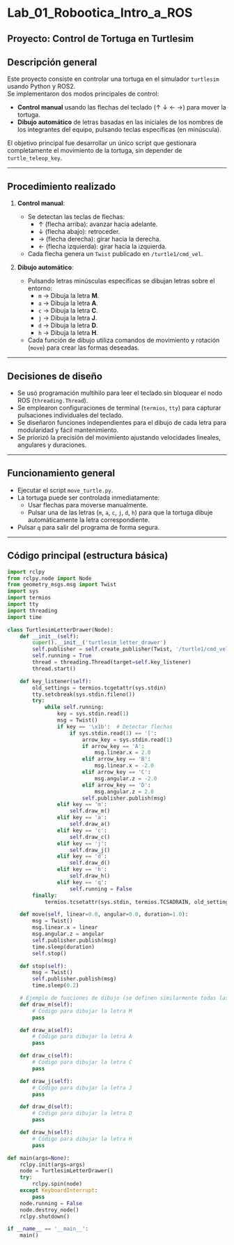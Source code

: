 # Lab_01_Robootica_Intro_a_ROS
## Proyecto: Control de Tortuga en Turtlesim

## Descripción general

Este proyecto consiste en controlar una tortuga en el simulador `turtlesim` usando Python y ROS2.  
Se implementaron dos modos principales de control:

- **Control manual** usando las flechas del teclado (↑ ↓ ← →) para mover la tortuga.
- **Dibujo automático** de letras basadas en las iniciales de los nombres de los integrantes del equipo, pulsando teclas específicas (en minúscula).

El objetivo principal fue desarrollar un único script que gestionara completamente el movimiento de la tortuga, sin depender de `turtle_teleop_key`.

---

## Procedimiento realizado

1. **Control manual**:
   - Se detectan las teclas de flechas:
     - ↑ (flecha arriba): avanzar hacia adelante.
     - ↓ (flecha abajo): retroceder.
     - → (flecha derecha): girar hacia la derecha.
     - ← (flecha izquierda): girar hacia la izquierda.
   - Cada flecha genera un `Twist` publicado en `/turtle1/cmd_vel`.

2. **Dibujo automático**:
   - Pulsando letras minúsculas específicas se dibujan letras sobre el entorno:
     - `m` → Dibuja la letra **M**.
     - `a` → Dibuja la letra **A**.
     - `c` → Dibuja la letra **C**.
     - `j` → Dibuja la letra **J**.
     - `d` → Dibuja la letra **D**.
     - `h` → Dibuja la letra **H**.
   - Cada función de dibujo utiliza comandos de movimiento y rotación (`move`) para crear las formas deseadas.

---

## Decisiones de diseño

- Se usó programación multihilo para leer el teclado sin bloquear el nodo ROS (`threading.Thread`).
- Se emplearon configuraciones de terminal (`termios`, `tty`) para capturar pulsaciones individuales del teclado.
- Se diseñaron funciones independientes para el dibujo de cada letra para modularidad y fácil mantenimiento.
- Se priorizó la precisión del movimiento ajustando velocidades lineales, angulares y duraciones.

---

## Funcionamiento general

- Ejecutar el script `move_turtle.py`.
- La tortuga puede ser controlada inmediatamente:
  - Usar flechas para moverse manualmente.
  - Pulsar una de las letras (`m`, `a`, `c`, `j`, `d`, `h`) para que la tortuga dibuje automáticamente la letra correspondiente.
- Pulsar `q` para salir del programa de forma segura.

---

## Código principal (estructura básica)

```python
import rclpy
from rclpy.node import Node
from geometry_msgs.msg import Twist
import sys
import termios
import tty
import threading
import time

class TurtlesimLetterDrawer(Node):
    def __init__(self):
        super().__init__('turtlesim_letter_drawer')
        self.publisher = self.create_publisher(Twist, '/turtle1/cmd_vel', 10)
        self.running = True
        thread = threading.Thread(target=self.key_listener)
        thread.start()

    def key_listener(self):
        old_settings = termios.tcgetattr(sys.stdin)
        tty.setcbreak(sys.stdin.fileno())
        try:
            while self.running:
                key = sys.stdin.read(1)
                msg = Twist()
                if key == '\x1b':  # Detectar flechas
                    if sys.stdin.read(1) == '[':
                        arrow_key = sys.stdin.read(1)
                        if arrow_key == 'A':
                            msg.linear.x = 2.0
                        elif arrow_key == 'B':
                            msg.linear.x = -2.0
                        elif arrow_key == 'C':
                            msg.angular.z = -2.0
                        elif arrow_key == 'D':
                            msg.angular.z = 2.0
                        self.publisher.publish(msg)
                elif key == 'm':
                    self.draw_m()
                elif key == 'a':
                    self.draw_a()
                elif key == 'c':
                    self.draw_c()
                elif key == 'j':
                    self.draw_j()
                elif key == 'd':
                    self.draw_d()
                elif key == 'h':
                    self.draw_h()
                elif key == 'q':
                    self.running = False
        finally:
            termios.tcsetattr(sys.stdin, termios.TCSADRAIN, old_settings)

    def move(self, linear=0.0, angular=0.0, duration=1.0):
        msg = Twist()
        msg.linear.x = linear
        msg.angular.z = angular
        self.publisher.publish(msg)
        time.sleep(duration)
        self.stop()

    def stop(self):
        msg = Twist()
        self.publisher.publish(msg)
        time.sleep(0.2)

    # Ejemplo de funciones de dibujo (se definen similarmente todas las letras)
    def draw_m(self):
        # Código para dibujar la letra M
        pass

    def draw_a(self):
        # Código para dibujar la letra A
        pass

    def draw_c(self):
        # Código para dibujar la letra C
        pass

    def draw_j(self):
        # Código para dibujar la letra J
        pass

    def draw_d(self):
        # Código para dibujar la letra D
        pass

    def draw_h(self):
        # Código para dibujar la letra H
        pass

def main(args=None):
    rclpy.init(args=args)
    node = TurtlesimLetterDrawer()
    try:
        rclpy.spin(node)
    except KeyboardInterrupt:
        pass
    node.running = False
    node.destroy_node()
    rclpy.shutdown()

if __name__ == '__main__':
    main()
